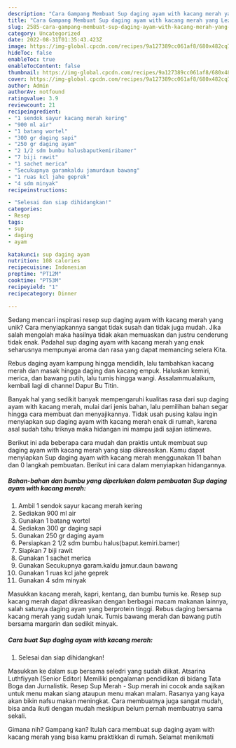 ```yaml
---
description: "Cara Gampang Membuat Sup daging ayam with kacang merah yang Lezat"
title: "Cara Gampang Membuat Sup daging ayam with kacang merah yang Lezat"
slug: 2585-cara-gampang-membuat-sup-daging-ayam-with-kacang-merah-yang-lezat
category: Uncategorized
date: 2022-08-31T01:35:43.423Z
image: https://img-global.cpcdn.com/recipes/9a127389cc061af8/680x482cq70/sup-daging-ayam-with-kacang-merah-foto-resep-utama.jpg
hideToc: false
enableToc: true
enableTocContent: false
thumbnail: https://img-global.cpcdn.com/recipes/9a127389cc061af8/680x482cq70/sup-daging-ayam-with-kacang-merah-foto-resep-utama.jpg
cover: https://img-global.cpcdn.com/recipes/9a127389cc061af8/680x482cq70/sup-daging-ayam-with-kacang-merah-foto-resep-utama.jpg
author: Admin
authorAv: notfound
ratingvalue: 3.9
reviewcount: 21
recipeingredient:
- "1 sendok sayur kacang merah kering"
- "900 ml air"
- "1 batang wortel"
- "300 gr daging sapi"
- "250 gr daging ayam"
- "2 1/2 sdm bumbu halusbaputkemiribamer"
- "7 biji rawit"
- "1 sachet merica"
- "Secukupnya garamkaldu jamurdaun bawang"
- "1 ruas kcl jahe geprek"
- "4 sdm minyak"
recipeinstructions:

- "Selesai dan siap dihidangkan!"
categories:
- Resep
tags:
- sup
- daging
- ayam

katakunci: sup daging ayam 
nutrition: 108 calories
recipecuisine: Indonesian
preptime: "PT12M"
cooktime: "PT53M"
recipeyield: "1"
recipecategory: Dinner

---
```





Sedang mencari inspirasi resep sup daging ayam with kacang merah yang unik? Cara menyiapkannya sangat tidak susah dan tidak juga mudah. Jika salah mengolah maka hasilnya tidak akan memuaskan dan justru cenderung tidak enak. Padahal sup daging ayam with kacang merah yang enak seharusnya mempunyai aroma dan rasa yang dapat memancing selera Kita.





Rebus daging ayam kampung hingga mendidih, lalu tambahkan kacang merah dan masak hingga daging dan kacang empuk. Haluskan kemiri, merica, dan bawang putih, lalu tumis hingga wangi. Assalammualaikum, kembali lagi di channel Dapur Bu Titin.

Banyak hal yang sedikit banyak mempengaruhi kualitas rasa dari sup daging ayam with kacang merah, mulai dari jenis bahan, lalu pemilihan bahan segar hingga cara membuat dan menyajikannya. Tidak usah pusing kalau ingin menyiapkan sup daging ayam with kacang merah enak di rumah, karena asal sudah tahu triknya maka hidangan ini mampu jadi sajian istimewa.






Berikut ini ada beberapa cara mudah dan praktis untuk membuat sup daging ayam with kacang merah yang siap dikreasikan. Kamu dapat menyiapkan Sup daging ayam with kacang merah menggunakan 11 bahan dan 0 langkah pembuatan. Berikut ini cara dalam menyiapkan hidangannya.

<!--inarticleads1-->

##### Bahan-bahan dan bumbu yang diperlukan dalam pembuatan Sup daging ayam with kacang merah:

1. Ambil 1 sendok sayur kacang merah kering
1. Sediakan 900 ml air
1. Gunakan 1 batang wortel
1. Sediakan 300 gr daging sapi
1. Gunakan 250 gr daging ayam
1. Persiapkan 2 1/2 sdm bumbu halus(baput.kemiri.bamer)
1. Siapkan 7 biji rawit
1. Gunakan 1 sachet merica
1. Gunakan Secukupnya garam.kaldu jamur.daun bawang
1. Gunakan 1 ruas kcl jahe geprek
1. Gunakan 4 sdm minyak


Masukkan kacang merah, kapri, kentang, dan bumbu tumis ke. Resep sup kacang merah dapat dikreasikan dengan berbagai macam makanan lainnya, salah satunya daging ayam yang berprotein tinggi. Rebus daging bersama kacang merah yang sudah lunak. Tumis bawang merah dan bawang putih bersama margarin dan sedikit minyak. 

<!--inarticleads2-->

##### Cara buat Sup daging ayam with kacang merah:


1. Selesai dan siap dihidangkan!

Masukkan ke dalam sup bersama seledri yang sudah diikat. Atsarina Luthfiyyah (Senior Editor) Memiliki pengalaman pendidikan di bidang Tata Boga dan Jurnalistik. Resep Sup Merah - Sup merah ini cocok anda sajikan untuk menu makan siang ataupun menu makan malam. Rasanya yang kaya akan bikin nafsu makan meningkat. Cara membuatnya juga sangat mudah, bisa anda ikuti dengan mudah meskipun belum pernah membuatnya sama sekali. 

Gimana nih? Gampang kan? Itulah cara membuat sup daging ayam with kacang merah yang bisa kamu praktikkan di rumah. Selamat menikmati
